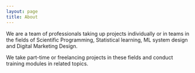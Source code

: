 ```yaml
---
layout: page
title: About
---
```


 We are a team of professionals taking up projects individually or in teams in the fields of Scientific Programming, Statistical learning, ML system design and Digital Marketing Design. 

 We take part-time or freelancing projects in these fields and conduct training modules in related topics. 


